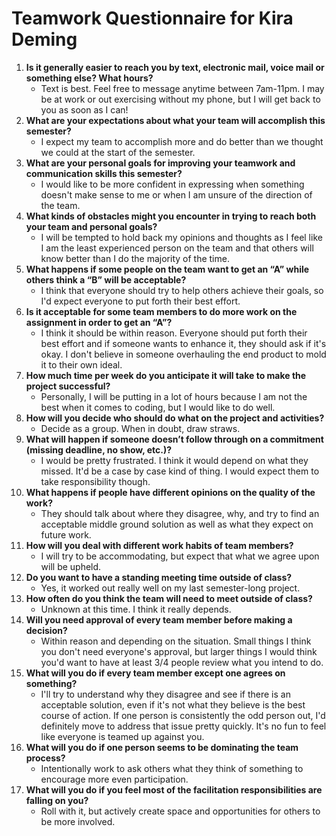 # Teamwork Questionnaire for Kira Deming

1. __Is it generally easier to reach you by text, electronic mail, voice mail or something else?  What hours?__
   * Text is best.  Feel free to message anytime between 7am-11pm. I may be at work or out exercising without my phone, but I will get back to you as soon as I can!
1. __What are your expectations about what your team will accomplish this semester?__
   * I expect my team to accomplish more and do better than we thought we could at the start of the semester.
1. __What are your personal goals for improving your teamwork and communication skills this semester?__
   * I would like to be more confident in expressing when something doesn't make sense to me or when I am unsure of the direction of the team.  
1. __What kinds of obstacles might you encounter in trying to reach both your team and personal goals?__
   * I will be tempted to hold back my opinions and thoughts as I feel like I am the least experienced person on the team and that others will know better than I do the majority of the time.
1. __What happens if some people on the team want to get an “A” while others think a “B” will be acceptable?__
   * I think that everyone should try to help others achieve their goals, so I'd expect everyone to put forth their best effort.  
1. __Is it acceptable for some team members to do more work on the assignment in order to get an “A”?__
   * I think it should be within reason. Everyone should put forth their best effort and if someone wants to enhance it, they should ask if it's okay.  I don't believe in someone overhauling the end product to mold it to their own ideal.  
1. __How much time per week do you anticipate it will take to make the project successful?__
   * Personally, I will be putting in a lot of hours because I am not the best when it comes to coding, but I would like to do well.  
1. __How will you decide who should do what on the project and activities?__
   * Decide as a group.  When in doubt, draw straws.  
1. __What will happen if someone doesn’t follow through on a commitment (missing deadline, no show, etc.)?__
   * I would be pretty frustrated.  I think it would depend on what they missed.  It'd be a case by case kind of thing.  I would expect them to take responsibility though.  
1. __What happens if people have different opinions on the quality of the work?__
   * They should talk about where they disagree, why, and try to find an acceptable middle ground solution as well as what they expect on future work.
1. __How will you deal with different work habits of team members?__
   * I will try to be accommodating, but expect that what we agree upon will be upheld.  
1. __Do you want to have a standing meeting time outside of class?__
   * Yes, it worked out really well on my last semester-long project.
1. __How often do you think the team will need to meet outside of class?__
   * Unknown at this time.  I think it really depends.  
1. __Will you need approval of every team member before making a decision?__
   * Within reason and depending on the situation. Small things I think you don't need everyone's approval, but larger things I would think you'd want to have at least 3/4 people review what you intend to do.
1. __What will you do if every team member except one agrees on something?__
   * I'll try to understand why they disagree and see if there is an acceptable solution, even if it's not what they believe is the best course of action.  If one person is consistently the odd person out, I'd definitely move to address that issue pretty quickly.  It's no fun to feel like everyone is teamed up against you.    
1. __What will you do if one person seems to be dominating the team process?__
   * Intentionally work to ask others what they think of something to encourage more even participation.  
1. __What will you do if you feel most of the facilitation responsibilities are falling on you?__
   * Roll with it, but actively create space and opportunities for others to be more involved.  
